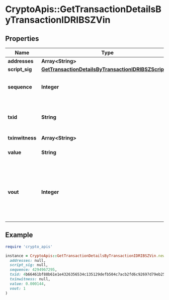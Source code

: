 # CryptoApis::GetTransactionDetailsByTransactionIDRIBSZVin

## Properties

| Name | Type | Description | Notes |
| ---- | ---- | ----------- | ----- |
| **addresses** | **Array&lt;String&gt;** |  |  |
| **script_sig** | [**GetTransactionDetailsByTransactionIDRIBSZScriptSig**](GetTransactionDetailsByTransactionIDRIBSZScriptSig.md) |  |  |
| **sequence** | **Integer** | Represents the script sequence number. |  |
| **txid** | **String** | Represents the reference transaction identifier. |  |
| **txinwitness** | **Array&lt;String&gt;** |  |  |
| **value** | **String** | Defines the specific amount. |  |
| **vout** | **Integer** | It refers to the index of the output address of this transaction. The index starts from 0. |  |

## Example

```ruby
require 'crypto_apis'

instance = CryptoApis::GetTransactionDetailsByTransactionIDRIBSZVin.new(
  addresses: null,
  script_sig: null,
  sequence: 4294967295,
  txid: 4b66461bf88b61e1e4326356534c135129defb504c7acb2fd6c92697d79eb250,
  txinwitness: null,
  value: 0.000144,
  vout: 1
)
```

